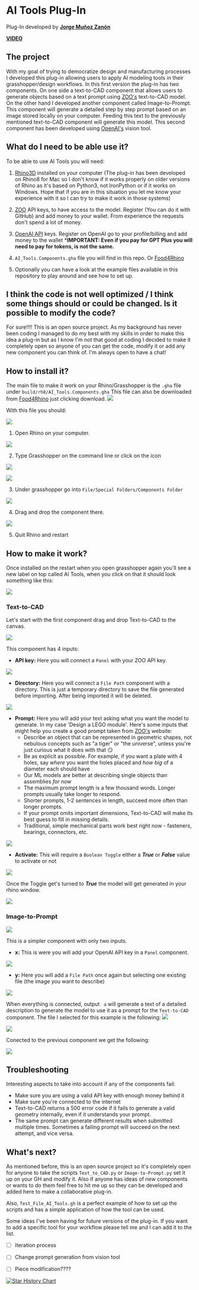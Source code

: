 # AI Tools Plug-In

Plug-In developed by [**Jorge Muñoz Zanón**](https://www.linkedin.com/in/jorgemunozzanon/) 

[**VIDEO**](https://youtu.be/unV0LstCBbw?si=zaSHL5S3cfa8WwwG)

<!--
[![Contributors][contributors-shield]][contributors-url]
[![Forks][forks-shield]][forks-url]
[![Stargazers][stars-shield]][stars-url]
[![Issues][issues-shield]][issues-url]
[![MIT License][license-shield]][license-url]
[![LinkedIn][linkedin-shield]][linkedin-url]
-->


## The project

With my goal of trying to democratize design and manufacturing processes I developed this plug-in allowing users to apply AI modeling tools in their grasshopper/design workflows. In this first version the plug-in has two components. On one side a text-to-CAD component that allows users to generate objects based on a text prompt using [ZOO's]( https://zoo.dev/) text-to-CAD model. On the other hand I developed another component called Image-to-Prompt. This component will generate a detailed step by step prompt based on an image stored locally on your computer. Feeding this text to the previously mentioned text-to-CAD component will generate this model. This second component has been developed using [OpenAI's](https://openai.com/api/) vision tool. 

## What do I need to be able use it?

To be able to use AI Tools you will need:

1. [Rhino3D](https://www.rhino3d.com/) installed on your computer (The plug-in has been developed on Rhino8 for Mac so I don't know if it works properly on older versions of Rhino as it's based on Python3, not IronPython or if it works on Windows. Hope that if you are in this situation you let me know your experience with it so I can try to make it work in those systems)

2. [ZOO](https://zoo.dev) API keys, to have access to the model. Register (You can do it with GitHub) and add money to your wallet. From experience the requests don't spend a lot of money.

3. [OpenAI API](https://openai.com/api/) keys. Register on OpenAI go to your profile/billing and add money to the wallet ***IMPORTANT: Even if you pay for GPT Plus you will need to pay for tokens, is not the same.**

4. ```AI_Tools.Components.gha``` file you will find in this repo. Or [Food4Rhino](https://www.food4rhino.com/en/app/ai-tools?lang=en)

5. Optionally you can have a look at the example files available in this repository to play around and see how to set up.

## I think the code is not well optimized / I think some things should or could be changed. Is it possible to modify the code?

For sure!!!! This is an open source project. As my background has never been coding I managed to do my best with my skills in order to make this idea a plug-in but as I know I'm not that good at coding I decided to make it completely open so anyone of you can get the code, modify it or add any new component you can think of. I'm always open to have a chat!

## How to install it?

The main file to make it work on your Rhino/Grasshopper is the ```.gha``` file under ```build/rh8/AI_Tools.Components.gha```
This file can also be downloaded from [Food4Rhino](https://www.food4rhino.com/en/app/ai-tools?lang=en) just clicking download.
![](./IMGS/DOCUMENTATION/F4R.png)


With this file you should:

![](./IMGS/DOCUMENTATION/gha.png)

1. Open Rhino on your computer.

![](./IMGS/DOCUMENTATION/1.png)

2. Type Grasshopper on the command line or click on the icon

![](./IMGS/DOCUMENTATION/grasshopper.png)

![](./IMGS/DOCUMENTATION/interface.png)

3. Under grasshopper go into ```File/Special Folders/Components Folder``` 

![](./IMGS/DOCUMENTATION/components.png)

4. Drag and drop the component there.

![](./IMGS/DOCUMENTATION/drag.png)

5. Quit Rhino and restart

## How to make it work?

Once installed on the restart when you open grasshopper again you'll see a new label on top called AI Tools, when you click on that it should look something like this:

![](./IMGS/DOCUMENTATION/label.png)

### Text-to-CAD

Let's start with the first component drag and drop Text-to-CAD to the canvas.

![](./IMGS/DOCUMENTATION/Text-to-CAD.png)

This component has 4 inputs:

- **API key:** Here you will connect a ```Panel``` with your ZOO API key.

![](./IMGS/DOCUMENTATION/zooapi.png)

- **Directory:** Here you will connect a ```File Path``` component with a directory. This is just a temporary directory to save the file generated before importing. After being imported it will be deleted. 

![](./IMGS/DOCUMENTATION/directory.png)

- **Prompt:** Here you will add your text asking what you want the model to generate. In my case 'Design a LEGO module'. Here's some inputs that might help you create a good prompt taken from [ZOO's]( https://zoo.dev/) website:
  - Describe an object that can be represented in geometric shapes, not nebulous concepts such as "a tiger" or "the universe", unless you're just curious what it does with that 😏
  - Be as explicit as possible. For example, if you want a plate with 4 holes, say *where* you want the holes placed and *how big* of a diameter each should have
  - Our ML models are better at describing single objects than assemblies *for now*
  - The maximum prompt length is a few thousand words. Longer prompts usually take longer to respond.
  - Shorter prompts, 1-2 sentences in length, succeed more often than longer prompts.
  - If your prompt omits important dimensions, Text-to-CAD will make its best guess to fill in missing details.
  - Traditional, simple mechanical parts work best right now - fasteners, bearings, connectors, etc.

![](./IMGS/DOCUMENTATION/prompt.png)

- **Activate:** This will require a ```Boolean Toggle``` either a ***True*** or ***False*** value to activate or not

![](./IMGS/DOCUMENTATION/boolean.png)

Once the Toggle get's turned to ***True*** the model will get generated in your rhino window.

![](./IMGS/DOCUMENTATION/generate.png)

### Image-to-Prompt

![](./IMGS/DOCUMENTATION/Image-to-Prompt.png)

This is a simpler component with only two inputs. 

- **x:** This is were you will add your OpenAI API key in a ```Panel``` component.

![](./IMGS/DOCUMENTATION/gpt-key.png)

- **y:** Here you will add a ```File Path``` once again but selecting one existing file (the image you want to describe)

![](./IMGS/DOCUMENTATION/file_select.png)

When everything is connected, output ``` a``` will generate a text of a detailed description to generate the model to use it as a prompt for the ```Text-to-CAD``` component. The file I selected for this example is the following:
![](./IMGS/DOCUMENTATION/test.png)

![](./IMGS/DOCUMENTATION/genprompt.png)

Conected to the previous component we get the following:

![](./IMGS/DOCUMENTATION/genobj.png)

## Troubleshooting

Interesting aspects to take into account if any of the components fail:

- Make sure you are using a valid API key with enough money behind it
- Make sure you're connected to the internet
- Text-to-CAD returns a 500 error code if it fails to generate a valid geometry internally, even if it understands your prompt.
- The same prompt can generate different results when submitted multiple times. Sometimes a failing prompt will succeed on the next attempt, and vice versa.

## What's next?

As mentioned before, this is an open source project so it's completely open for anyone to take the scripts ```Text_to_CAD.py``` or ```Image-to-Prompt.py``` set it up on your GH and modify it. Also if anyone has ideas of new components or wants to do them feel free to hit me up so they can be developed and added here to make a collaborative plug-in. 

Also, ```Test_File_AI_Tools.gh``` is a perfect example of how to set up the scripts and has a simple application of how the tool can be used. 



Some ideas I've been having for future versions of the plug-in. If you want to add a specific tool for your workflow please tell me and I can add it to the list.

- [ ] Iteration process
- [ ] Change prompt generation from vision tool
- [ ] Piece modification????


[![Star History Chart](https://app.repohistory.com/api/svg?repo=jmuozan/AI_3D_Models_Grasshopper&type=Timeline&background=0D1117&color=62f888)](https://app.repohistory.com/star-history)